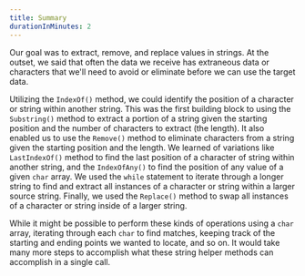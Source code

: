 ```yaml
---
title: Summary
durationInMinutes: 2
---
```


Our goal was to extract, remove, and replace values in strings. At the outset, we said that often the data we receive has extraneous data or characters that we'll need to avoid or eliminate before we can use the target data.

Utilizing the `IndexOf()` method, we could identify the position of a character or string within another string. This was the first building block to using the `Substring()` method to extract a portion of a string given the starting position and the number of characters to extract (the length). It also enabled us to use the `Remove()` method to eliminate characters from a string given the starting position and the length. We learned of variations like `LastIndexOf()` method to find the last position of a character of string within another string, and the `IndexOfAny()` to find the position of any value of a given `char` array. We used the `while` statement to iterate through a longer string to find and extract all instances of a character or string within a larger source string. Finally, we used the `Replace()` method to swap all instances of a character or string inside of a larger string.

While it might be possible to perform these kinds of operations using a `char` array, iterating through each `char` to find matches, keeping track of the starting and ending points we wanted to locate, and so on. It would take many more steps to accomplish what these string helper methods can accomplish in a single call.
